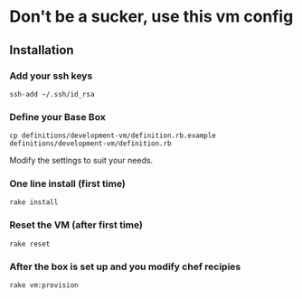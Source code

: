 # Don't be a sucker, use this vm config

## Installation

### Add your ssh keys

  `ssh-add ~/.ssh/id_rsa`

### Define your Base Box

  `cp definitions/development-vm/definition.rb.example definitions/development-vm/definition.rb`

   Modify the settings to suit your needs.

### One line install (first time)

  `rake install`

### Reset the VM (after first time)

  `rake reset`

### After the box is set up and you modify chef recipies

  `rake vm:provision`
